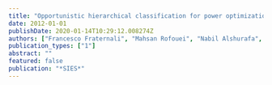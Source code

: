```yaml
---
title: "Opportunistic hierarchical classification for power optimization in wearable movement monitoring systems"
date: 2012-01-01
publishDate: 2020-01-14T10:29:12.008274Z
authors: ["Francesco Fraternali", "Mahsan Rofouei", "Nabil Alshurafa", "Hassan Ghasemzadeh", "Luca Benini", "Majid Sarrafzadeh"]
publication_types: ["1"]
abstract: ""
featured: false
publication: "*SIES*"
---
```


